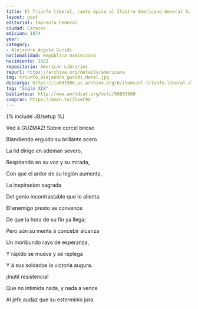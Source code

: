 ```yaml
---
title: El Triunfo liberal, canto épico al Ilustre Americano General A. Guzmán Blanco
layout: post
editorial: Imprenta Federal
ciudad: Caracas
edicion: 1874
year: 
category: 
- Alejandro Angulo Guridi
nacionalidad: República Dominicana
nacimiento: 1822
repositorio: American Libraries
repurl: https://archive.org/details/americana
img: triunfo_alejandro_guridi_Morel.jpg
descarga: https://ia601506.us.archive.org/6/items/el-triunfo-liberal-alejandro-guridi/El%20triunfo%20liberal%20-%20Alejandro%20Guridi.pdf
tag: "Siglo XIX"
biblioteca: http://www.worldcat.org/oclc/56803560
comprar: https://amzn.to/3lxeC9d
---
```

{% include JB/setup %}

Ved á GUZMAZ! Sobre corcel brioso
 
Blandiendo erguido su brillante acero
 
La lid dirige en ademan severo,
 
Respirando en su voz y su mirada,
 
Con que el ardor de su legión aumenta,
 
La inspiraeion sagrada
 
Del genio incontrastable que lo alienta.
 
 
El enemigo presto se convence
 
De que la hora de su fin ya llega;
 
Pero aún su mente á concebir alcanza
 
Un moribundo rayo de esperanza,
 
Y rápido se mueve y se replega
 
Y á sus soldados la victoria augura.
 
¡Inútil resistencia!
 
Que no intimida nada, y nada a vence
 
Al jefe audaz que su esterminio jura.
